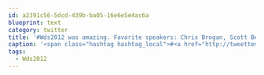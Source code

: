 ```yaml
---
id: a2391c56-5dcd-439b-ba05-16e6e5e4ac6a
blueprint: text
category: twitter
title: '#Wds2012 was amazing. Favorite speakers: Chris Brogan, Scott Belsky, Brene brown. Mind Blown'
caption: '<span class="hashtag hashtag_local">#<a href="http://tweettemp.darylchymko.ca/?tag=wds2012">Wds2012</a> was amazing. Favorite speakers: Chris Brogan, Scott Belsky, Brene brown. Mind Blown'
tags:
  - Wds2012
---
```


